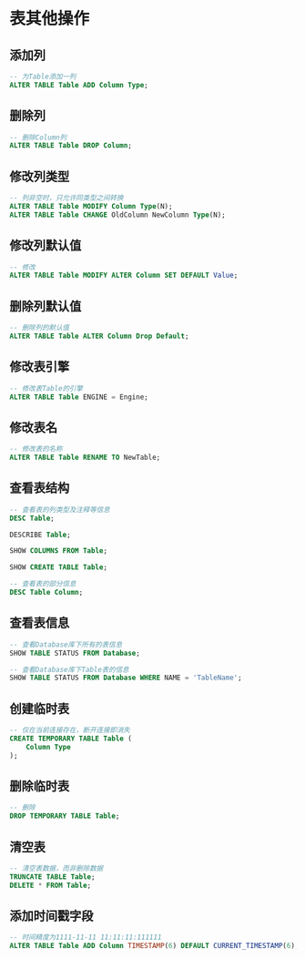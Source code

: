 # 表其他操作

## 添加列

``` SQL
-- 为Table添加一列
ALTER TABLE Table ADD Column Type;
```

## 删除列

``` SQL
-- 删除Column列
ALTER TABLE Table DROP Column;
```

## 修改列类型

``` SQL
-- 列非空时，只允许同类型之间转换
ALTER TABLE Table MODIFY Column Type(N);
ALTER TABLE Table CHANGE OldColumn NewColumn Type(N);
```

## 修改列默认值

``` SQL
-- 修改
ALTER TABLE Table MODIFY ALTER Column SET DEFAULT Value;
```

## 删除列默认值

``` SQL
-- 删除列的默认值
ALTER TABLE Table ALTER Column Drop Default;
```

## 修改表引擎

``` SQL
-- 修改表Table的引擎
ALTER TABLE Table ENGINE = Engine;
```

## 修改表名

``` SQL
-- 修改表的名称
ALTER TABLE Table RENAME TO NewTable;
```

## 查看表结构

``` SQL
-- 查看表的列类型及注释等信息
DESC Table;

DESCRIBE Table;

SHOW COLUMNS FROM Table;

SHOW CREATE TABLE Table;

-- 查看表的部分信息
DESC Table Column;
```

## 查看表信息

``` SQL
-- 查看Database库下所有的表信息
SHOW TABLE STATUS FROM Database;

-- 查看Database库下Table表的信息
SHOW TABLE STATUS FROM Database WHERE NAME = 'TableName';
```

## 创建临时表

``` SQL
-- 仅在当前连接存在，断开连接即消失
CREATE TEMPORARY TABLE Table (
    Column Type
);
```

## 删除临时表

``` SQL
-- 删除
DROP TEMPORARY TABLE Table;
```

## 清空表

``` SQL
-- 清空表数据，而非删除数据
TRUNCATE TABLE Table;
DELETE * FROM Table;
```

## 添加时间戳字段

``` SQL
-- 时间精度为1111-11-11 11:11:11:111111
ALTER TABLE Table ADD Column TIMESTAMP(6) DEFAULT CURRENT_TIMESTAMP(6);
```
